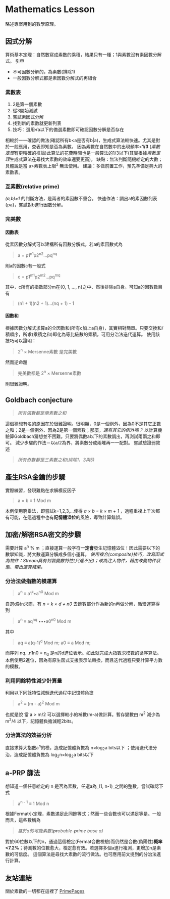 # Mathematics Lesson
略述專案用到的數學原理。

## 因式分解
算術基本定理：自然數寫成素數的乘積，結果只有一種；1與素數沒有素因數分解式。
引申
* 不可因數分解的，為素數(排除1)
* 一般因數分解式都是素因數分解式的再組合

### 素數表
1. 2是第一個素數
1. 從3開始測試
1. 嘗試素因式分解
1. 找到新的素數就更新列表
1. 技巧：選用√a以下的備選素數即可確認因數分解是否存在

相較於一一確認的做法(確認所有b<a是否有b|a)，生成式算法較快速。尤其是對於一般應用，查表即知是否為素數。
因為素數在自然數中的出現頻率<**1/3** (*素數定理*有更精確的推論)此算法的花費時間也是一般算法的1/3以下(其實根據*素數定理*生成式算法在尋找大素數的效率還要更高)。
缺點：無法判斷隨機給定的大數；具體說是當  a>素數表上限<sup>2</sup> 無法使用。
建議：多做前置工作，預先準備足夠大的素數表。

### 互素數(relative prime)
_(a,b)=1_ 的判斷方法，是兩者的素因數不重合。
快速作法：調出a的素因數列表{pa}，嘗試對b進行因數分解。

### 完美數

#### 因數表
從素因數分解式可以建構所有因數分解式。若a的素因數式為
> a = p1<sup>n1</sup>p2<sup>n2</sup>...pq<sup>nq</sup>

則a的因數c有一般式
> c = p1<sup>m1</sup>p2<sup>m2</sup>...pq<sup>mq</sup>

其中，c所有的指數部分m在{0, 1, ..., n}之中、然後排除a自身。可知a的因數數目有
> (n1 + 1)(n2 + 1)...(nq + 1) - 1

#### 因數和
根據因數分解式求算a的全因數和(所有c加上a自身)，其實相對簡單。只要交換和/積順序，所求(乘積之和)即化為等比級數的乘積，可用分治法迭代運算。
使用該技巧可以證明：
> 2<sup>n</sup> × Mersenne素數 是完美數

然而逆命題
> 完美數都是 2<sup>n</sup> × Mersenne素數

則很難證明。

## Goldbach conjecture

> _所有偶數都是兩素數之和_

這個猜想有名的原因在於很難證明。很明顯，0是一個例外，因為0不是其它正數之和；2是一個例外、因為2是第一個素數；那麼，*還有其它的例外嗎？*
以計算機驗算Goldbach猜想並不困難。只要將偶數a以下的素數調出，再測試兩兩之和即可。
減少步驟的作法－以a/2為界，將素數分成兩堆再一一配對。
嘗試驗證弱敘述
> _所有奇數都是三素數之和(排除1、3與5)_

## 產生RSA金鑰的步驟
實際練習，發現難點在求解模反因子
> a × b ≡ 1 Mod m

本例使用窮舉法，即嘗試k=1,2,3,...使得 _a × b = k × m + 1_ ，過程重複上千次都有可能，在這過程中也有**記憶體溢位**的風險，導致計算錯誤。

## 加密/解密RSA密文的步驟
需要計算  a<sup>n</sup> % m 
；直接運算一般字符**一定會**發生記憶體溢位！因此需要以下的數學知識，將大數運算分解成多個小運算。
_使用複合(composite)技巧，改寫函式為物件：Stream具有封裝變數特性(只進不出)；改為注入物件，藉由改變物件狀態、帶出運算結果。_

### 分治法做指數的模運算
 
> a<sup>n</sup> ≡ a1<sup>k</sup>•a<sup>n0</sup> Mod m

自選d對n求商，有 _n = k × d + n0_ 去餘數部分作為新的n再做分解，循環運算得到
> a<sup>n</sup> ≡ aq<sup>nq</sup> •••a0<sup>n0</sup> Mod m

其中
> aq ≡ a(q-1)<sup>d</sup> Mod m;
> a0 ≡ a Mod m;

而序列   nq...n1n0 = n<sub>d</sub>  是n的d進位表示。如此就完成大指數求模數的循序算法。
本例使用2進位，因為有原生函式支援表示法轉換，而且迭代過程只要計算平方數的模數。

### 利用同餘特性減少計算量
利用以下同餘特性減輕迭代過程中記憶體負擔
> a<sup>2</sup> ≡ (m - a)<sup>2</sup> Mod m

也就是說 當 a > m/2 可以選擇較小的補數(m-a)做計算。暫存變數由 m<sup>2</sup> 減少為 m<sup>2</sup>/4 以下，記憶體負擔減輕2bits。

### 分治算法的效益分析
直接求算大指數a<sup>n</sup>的模，造成記憶體負擔為  n×log<sub>2</sub>a bits以下
；使用迭代法分治，造成記憶體負擔為 log<sub>2</sub>n×log<sub>2</sub>a bits以下

## a-PRP 篩法
想知道一個任意給定的 n 是否為素數，任選a為_(1, n-1)_之間的整數，嘗試確認下式
> a<sup>n - 1</sup> ≡ 1 Mod n

根據Fermat小定理，素數滿足此同餘等式；然而一些合數也可以滿足等是。一般而言，這些數稱為
> _基於a的可能素數(**pr**obable-**p**rime base a)_

對於60位數以下的n，通過這個檢定(Fermat合數檢驗)而仍然是合數(偽陽性)**概率<7.2%**；待測數的位數愈大，檢定愈有效。若選擇多個a進行複測，更增加n是素數的可信度。
這個算法是尋找大素數的流行做法。也可應用前文提到的分治法進行計算。

## 友站連結
關於素數的一切都在這裡了
[PrimePages](https://primes.utm.edu/)
